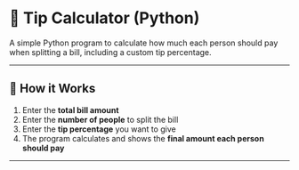 # 🧮 Tip Calculator (Python)

A simple Python program to calculate how much each person should pay when splitting a bill, including a custom tip percentage.  

---

## 📖 How it Works
1. Enter the **total bill amount**  
2. Enter the **number of people** to split the bill  
3. Enter the **tip percentage** you want to give  
4. The program calculates and shows the **final amount each person should pay**  

---


